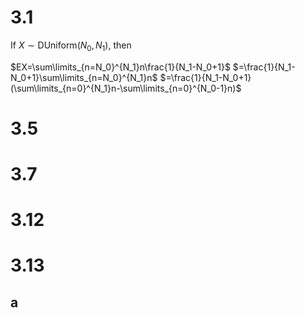 # 3.1

If $X\sim \text{DUniform}(N_0,N_1)$, then

$EX=\sum\limits_{n=N_0}^{N_1}n\frac{1}{N_1-N_0+1}$
$=\frac{1}{N_1-N_0+1}\sum\limits_{n=N_0}^{N_1}n$
$=\frac{1}{N_1-N_0+1}(\sum\limits_{n=0}^{N_1}n-\sum\limits_{n=0}^{N_0-1}n)$

# 3.5

# 3.7

# 3.12

# 3.13
## a